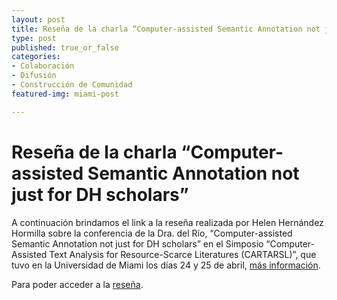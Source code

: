 ```yaml
---
layout: post
title: Reseña de la charla “Computer-assisted Semantic Annotation not just for DH scholars”
type: post
published: true_or_false
categories:
- Colaboración
- Difusión
- Construcción de Comunidad
featured-img: miami-post

---
```


# Reseña de la charla “Computer-assisted Semantic Annotation not just for DH scholars”

A continuación brindamos el link a la reseña realizada por Helen Hernández Hormilla sobre la conferencia de la Dra. del Río, “Computer-assisted Semantic Annotation not just for DH scholars” en el Simposio “Computer-Assisted Text Analysis for Resource-Scarce Literatures (CARTARSL)”,
que tuvo en la Universidad de Miami los días 24 y 25 de abril, [más información](https://hdcaicyt.github.io/simposio-UMiami/).

Para poder acceder a la [reseña](https://zenodo.org/record/2793827#.XN8C6qRRfIU).



